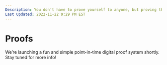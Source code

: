 ```yaml
---
Description: You don’t have to prove yourself to anyone, but proving that your stuff is yours is pretty sweet  
Last Updated: 2022-11-22 9:29 PM EST
---
```


# Proofs

We’re launching a fun and simple point-in-time digital proof system shortly. Stay tuned for more info!
